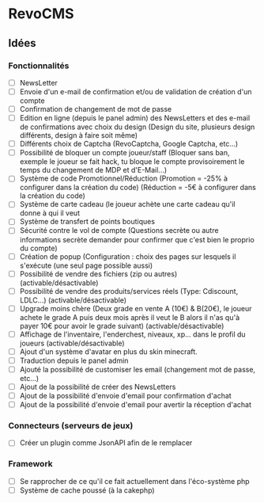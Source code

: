 # RevoCMS

## Idées

### Fonctionnalités 
- [ ] NewsLetter
- [ ] Envoie d'un e-mail de confirmation et/ou de validation de création d'un compte
- [ ] Confirmation de changement de mot de passe
- [ ] Edition en ligne (depuis le panel admin) des NewsLetters et des e-mail de confirmations avec choix du design (Design du site, plusieurs design différents, design à faire soit même)
- [ ] Différents choix de Captcha (RevoCaptcha, Google Captcha, etc...)
- [ ] Possibilité de bloquer un compte joueur/staff (Bloquer sans ban, exemple le joueur se fait hack, tu bloque le compte provisoirement le temps du changement de MDP et d'E-Mail...)
- [ ] Système de code Promotionnel/Réduction (Promotion = -25% à configurer dans la création du code) (Réduction = -5€ à configurer dans la création du code)
- [ ] Système de carte cadeau (le joueur achète une carte cadeau qu'il donne à qui il veut
- [ ] Système de transfert de points boutiques
- [ ] Sécurité contre le vol de compte (Questions secrète ou autre informations secrète demander pour confirmer que c'est bien le proprio du compte)
- [ ] Création de popup (Configuration : choix des pages sur lesquels il s'exécute (une seul page possible aussi)
- [ ] Possibilité de vendre des fichiers (zip ou autres) (activable/désactivable)
- [ ] Possibilité de vendre des produits/services réels (Type: Cdiscount, LDLC...) (activable/désactivable)
- [ ] Upgrade moins chère (Deux grade en vente A (10€) & B(20€), le joueur achete le grade A puis deux mois après il veut le B alors il n'as qu'à payer 10€ pour avoir le grade suivant) (activable/désactivable)
- [ ] Affichage de l'inventaire, l'enderchest, niveaux, xp... dans le profil du joueurs (activable/désactivable)
- [ ] Ajout d'un système d'avatar en plus du skin minecraft.
- [ ] Traduction depuis le panel admin
- [ ] Ajouté la possibilité de customiser les email (changement mot de passe, etc...)
- [ ] Ajout de la possibilité de créer des NewsLetters
- [ ] Ajout de la possibilité d'envoie d'email pour confirmation d'achat
- [ ] Ajout de la possibilité d'envoie d'email pour avertir la réception d'achat

### Connecteurs (serveurs de jeux)

- [ ] Créer un plugin comme JsonAPI afin de le remplacer

### Framework

- [ ] Se rapprocher de ce qu'il ce fait actuellement dans l'éco-système php
- [ ] Système de cache poussé (à la cakephp)
